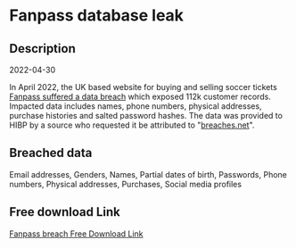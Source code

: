 # Fanpass database leak

## Description

2022-04-30

In April 2022, the UK based website for buying and selling soccer tickets <a href="https://milled.com/fanpass/fanpass-incident-notification-V6odeYPOxOTPZFq-" target="_blank" rel="noopener">Fanpass suffered a data breach</a> which exposed 112k customer records. Impacted data includes names, phone numbers, physical addresses, purchase histories and salted password hashes. The data was provided to HIBP by a source who requested it be attributed to &quot;<a href="https://breaches.net/" target="_blank" rel="noopener">breaches.net</a>&quot;.

## Breached data

Email addresses, Genders, Names, Partial dates of birth, Passwords, Phone numbers, Physical addresses, Purchases, Social media profiles

## Free download Link

[Fanpass breach Free Download Link](https://tinyurl.com/2b2k277t)
